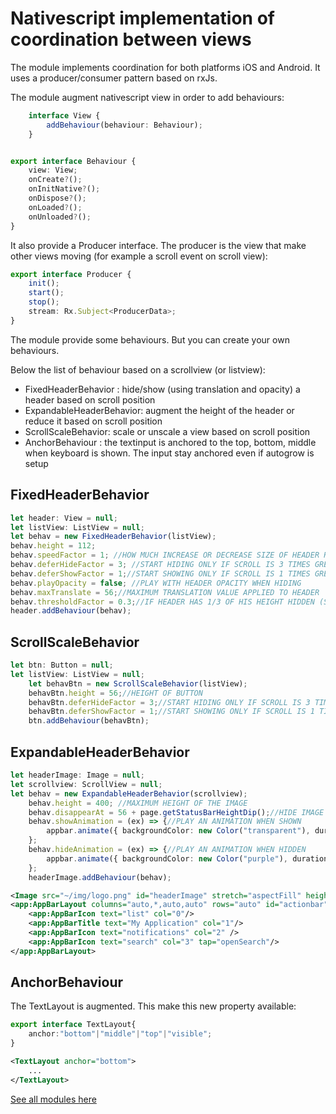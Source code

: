 # Nativescript implementation of coordination between views

The module implements coordination for both platforms iOS and Android.
It uses a producer/consumer pattern based on rxJs.
 
The module augment nativescript view in order to add behaviours:
```typescript  
    interface View {
        addBehaviour(behaviour: Behaviour);
    } 


export interface Behaviour {
    view: View;
    onCreate?();
    onInitNative?();
    onDispose?();
    onLoaded?();
    onUnloaded?();
}
```

It also provide a Producer interface. The producer is the view that make other views moving (for example a scroll event on scroll view):

```typescript  
export interface Producer {
    init();
    start();
    stop();
    stream: Rx.Subject<ProducerData>;
}
```

The module provide some behaviours. But you can create your own behaviours.

Below the list of behaviour based on a scrollview (or listview):
- FixedHeaderBehavior : hide/show (using translation and opacity) a header based on scroll position
- ExpandableHeaderBehavior: augment the height of the header or reduce it based on scroll position
- ScrollScaleBehavior: scale or unscale a view based on scroll position
- AnchorBehaviour : the textinput is anchored to the top, bottom, middle when keyboard is shown. The input stay anchored even if autogrow is setup


## FixedHeaderBehavior

```typescript
let header: View = null;
let listView: ListView = null;
let behav = new FixedHeaderBehavior(listView);
behav.height = 112;
behav.speedFactor = 1; //HOW MUCH INCREASE OR DECREASE SIZE OF HEADER RELATIVE TO DELTA SCROLL
behav.deferHideFactor = 3; //START HIDING ONLY IF SCROLL IS 3 TIMES GREATER THAN HEADER HEIGHT
behav.deferShowFactor = 1;//START SHOWING ONLY IF SCROLL IS 1 TIMES GREATER THAN HEADER HEIGHT
behav.playOpacity = false; //PLAY WITH HEADER OPACITY WHEN HIDING
behav.maxTranslate = 56;//MAXIMUM TRANSLATION VALUE APPLIED TO HEADER
behav.thresholdFactor = 0.3;//IF HEADER HAS 1/3 OF HIS HEIGHT HIDDEN (SHOWN)=> SO PLAY ANIMATION TO HIDE (SHOW) ALL
header.addBehaviour(behav);
```

## ScrollScaleBehavior

```typescript
let btn: Button = null;
let listView: ListView = null;
    let behavBtn = new ScrollScaleBehavior(listView);
    behavBtn.height = 56;//HEIGHT OF BUTTON
    behavBtn.deferHideFactor = 3;//START HIDING ONLY IF SCROLL IS 3 TIMES GREATER THAN HEADER HEIGHT
    behavBtn.deferShowFactor = 1;//START SHOWING ONLY IF SCROLL IS 1 TIMES GREATER THAN HEADER HEIGHT
    btn.addBehaviour(behavBtn);
```

## ExpandableHeaderBehavior

```typescript
let headerImage: Image = null;
let scrollview: ScrollView = null;
let behav = new ExpandableHeaderBehavior(scrollview);
    behav.height = 400; //MAXIMUM HEIGHT OF THE IMAGE
    behav.disappearAt = 56 + page.getStatusBarHeightDip();//HIDE IMAGE WHEN HEIGHT IS UNDER
    behav.showAnimation = (ex) => {//PLAY AN ANIMATION WHEN SHOWN
        appbar.animate({ backgroundColor: new Color("transparent"), duration: ex.animationDuration, curve: AnimationCurve.easeOut });
    };
    behav.hideAnimation = (ex) => {//PLAY AN ANIMATION WHEN HIDDEN
        appbar.animate({ backgroundColor: new Color("purple"), duration: ex.animationDuration, curve: AnimationCurve.easeIn });
    };
    headerImage.addBehaviour(behav);
```

```xml
<Image src="~/img/logo.png" id="headerImage" stretch="aspectFill" height="400" verticalAlignment="top"/>
<app:AppBarLayout columns="auto,*,auto,auto" rows="auto" id="actionbar">
    <app:AppBarIcon text="list" col="0"/>
    <app:AppBarTitle text="My Application" col="1"/>
    <app:AppBarIcon text="notifications" col="2" />
    <app:AppBarIcon text="search" col="3" tap="openSearch"/>
</app:AppBarLayout> 
```



## AnchorBehaviour

The TextLayout is augmented. This make this new property available:
```typescript
export interface TextLayout{
    anchor:"bottom"|"middle"|"top"|"visible";
} 
```

```xml 
<TextLayout anchor="bottom">
    ...
</TextLayout> 
```


[See all modules here](https://github.com/nabil-mansouri/nativescript-nbmaterial)